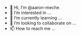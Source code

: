 - 👋 Hi, I’m @aaron-meche
- 👀 I’m interested in ...
- 🌱 I’m currently learning ...
- 💞️ I’m looking to collaborate on ...
- 📫 How to reach me ...

<!---
aaron-meche/aaron-meche is a ✨ special ✨ repository because its `README.md` (this file) appears on your GitHub profile.
You can click the Preview link to take a look at your changes.
--->
